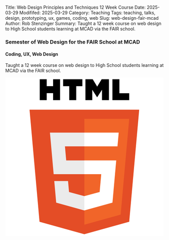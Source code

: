 Title: Web Design Principles and Techniques 12 Week Course
Date: 2025-03-29
Modififed: 2025-03-29
Category: Teaching
Tags: teaching, talks, design, prototyping, ux, games, coding, web
Slug: web-design-fair-mcad
Author: Rob Stenzinger
Summary: Taught a 12 week course on web design to High School students learning at MCAD via the FAIR school.

### Semester of Web Design for the FAIR School at MCAD

#### Coding, UX, Web Design

Taught a 12 week course on web design to High School students learning at MCAD via the FAIR school.


![img](/images/html5.png)
